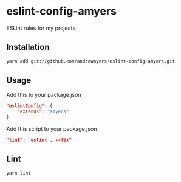 # eslint-config-amyers

ESLint rules for my projects

## Installation
```bash
yarn add git://github.com/andrewmyers/eslint-config-amyers.git
```

## Usage

Add this to your package.json
```json
"eslintConfig": {
    "extends": "amyers"
}
```

Add this script to your package.json
```json
"lint": "eslint . --fix"
```

## Lint
```bash
yarn lint
```
